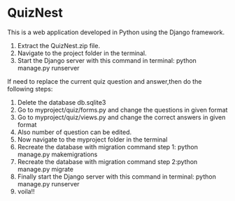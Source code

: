 # QuizNest
This is a web application developed in Python using the Django framework.
1. Extract the QuizNest.zip file.
2. Navigate to the project folder in the terminal.
3. Start the Django server with this command in terminal: python manage.py runserver

If need to replace the current quiz question and answer,then do the following steps:
1. Delete the database db.sqlite3
2. Go to myproject/quiz/forms.py and change the questions in given format
3. Go to myproject/quiz/views.py and change the correct answers in given format
4. Also number of question can be edited.
5. Now navigate to the myproject folder in the terminal
6. Recreate the database with migration command step 1: python manage.py makemigrations
7. Recreate the database with migration command step 2:python manage.py migrate
8. Finally start the Django server with this command in terminal: python manage.py runserver
9. voila!!

